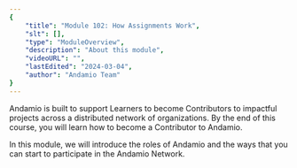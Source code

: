 ```yaml
---
{
    "title": "Module 102: How Assignments Work",
    "slt": [],
    "type": "ModuleOverview",
    "description": "About this module",
    "videoURL": "",
    "lastEdited": "2024-03-04",
    "author": "Andamio Team"
}
---
```


Andamio is built to support Learners to become Contributors to impactful projects across a distributed network of organizations. By the end of this course, you will learn how to become a Contributor to Andamio.

In this module, we will introduce the roles of Andamio and the ways that you can start to participate in the Andamio Network.